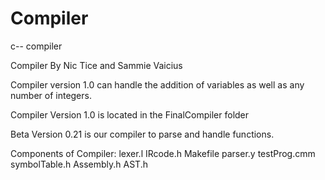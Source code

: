 # Compiler
c-- compiler

Compiler By Nic Tice and Sammie Vaicius

Compiler version 1.0 can handle the addition of variables as well as any number of integers. 

Compiler Version 1.0 is located in the FinalCompiler folder

Beta Version 0.21 is our compiler to parse and handle functions.

Components of Compiler: lexer.l IRcode.h Makefile parser.y testProg.cmm symbolTable.h Assembly.h AST.h
